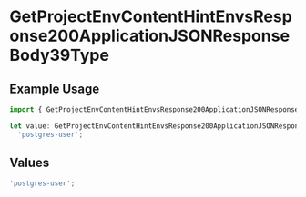 # GetProjectEnvContentHintEnvsResponse200ApplicationJSONResponseBody39Type

## Example Usage

```typescript
import { GetProjectEnvContentHintEnvsResponse200ApplicationJSONResponseBody39Type } from '@vercel/client/models/operations';

let value: GetProjectEnvContentHintEnvsResponse200ApplicationJSONResponseBody39Type =
  'postgres-user';
```

## Values

```typescript
'postgres-user';
```
